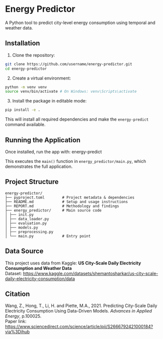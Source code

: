 # Energy Predictor

A Python tool to predict city-level energy consumption using temporal and weather data.

## Installation

1. Clone the repository:

```bash
git clone https://github.com/username/energy-predictor.git
cd energy-predictor
```


2. Create a virtual environment:

```bash
python -m venv venv
source venv/bin/activate # On Windows: venv\Scripts\activate
```


3. Install the package in editable mode:

```bash
pip install -e .
```


This will install all required dependencies and make the `energy-predict` command available.

## Running the Application

Once installed, run the app with:
   energy-predict


This executes the `main()` function in `energy_predictor/main.py`, which demonstrates the full application.

## Project Structure
```text
energy-predictor/
├── pyproject.toml        # Project metadata & dependencies
├── README.md             # Setup and usage instructions
├── REPORT.md             # Methodology and findings
├── energy_predictor/     # Main source code
│ ├── init.py
│ ├── data_loader.py
│ ├── evaluation.py
│ ├── models.py
│ ├── preprocessing.py
│ └── main.py             # Entry point
```



## Data Source

This project uses data from Kaggle: **US City-Scale Daily Electricity Consumption and Weather Data**  
Dataset: https://www.kaggle.com/datasets/shemantosharkar/us-city-scale-daily-electricity-consumption/data

## Citation

Wang, Z., Hong, T., Li, H. and Piette, M.A., 2021. Predicting City-Scale Daily Electricity Consumption Using Data-Driven Models. *Advances in Applied Energy*, p.100025.  
Paper link: https://www.sciencedirect.com/science/article/pii/S2666792421000184?via%3Dihub
